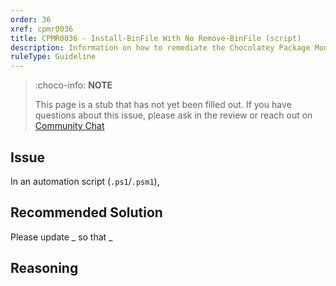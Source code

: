 ```yaml
---
order: 36
xref: cpmr0036
title: CPMR0036 - Install-BinFile With No Remove-BinFile (script)
description: Information on how to remediate the Chocolatey Package Moderation Rule 0036
ruleType: Guideline
---
```


<?! Include "../../../../../shared/package-validator-rule-guideline.txt" /?>

> :choco-info: **NOTE**
>
> This page is a stub that has not yet been filled out. If you have questions about this issue, please ask in the review or reach out on [Community Chat](https://ch0.co/community)

## Issue

In an automation script (`.ps1`/`.psm1`),

## Recommended Solution

Please update _ so that _

## Reasoning
